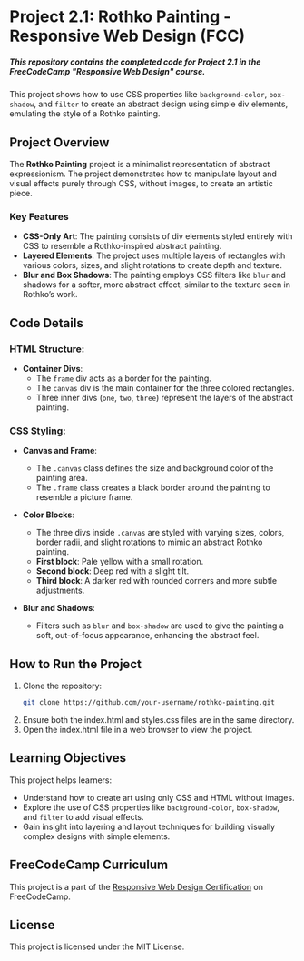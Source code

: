 # Project 2.1: Rothko Painting - Responsive Web Design (FCC)

##### This repository contains the completed code for Project 2.1 in the FreeCodeCamp "Responsive Web Design" course. 

This project shows how to use CSS properties like `background-color`, `box-shadow`, and `filter` to create an abstract design using simple div elements, emulating the style of a Rothko painting.

## Project Overview

The **Rothko Painting** project is a minimalist representation of abstract expressionism. The project demonstrates how to manipulate layout and visual effects purely through CSS, without images, to create an artistic piece.

### Key Features

- **CSS-Only Art**: The painting consists of div elements styled entirely with CSS to resemble a Rothko-inspired abstract painting.
- **Layered Elements**: The project uses multiple layers of rectangles with various colors, sizes, and slight rotations to create depth and texture.
- **Blur and Box Shadows**: The painting employs CSS filters like `blur` and shadows for a softer, more abstract effect, similar to the texture seen in Rothko’s work.

## Code Details

### HTML Structure:

- **Container Divs**:
  - The `frame` div acts as a border for the painting.
  - The `canvas` div is the main container for the three colored rectangles.
  - Three inner divs (`one`, `two`, `three`) represent the layers of the abstract painting.

### CSS Styling:

- **Canvas and Frame**:
  - The `.canvas` class defines the size and background color of the painting area.
  - The `.frame` class creates a black border around the painting to resemble a picture frame.
  
- **Color Blocks**:
  - The three divs inside `.canvas` are styled with varying sizes, colors, border radii, and slight rotations to mimic an abstract Rothko painting.
  - **First block**: Pale yellow with a small rotation.
  - **Second block**: Deep red with a slight tilt.
  - **Third block**: A darker red with rounded corners and more subtle adjustments.

- **Blur and Shadows**:
  - Filters such as `blur` and `box-shadow` are used to give the painting a soft, out-of-focus appearance, enhancing the abstract feel.

## How to Run the Project

1. Clone the repository:
   ```bash
   git clone https://github.com/your-username/rothko-painting.git
2. Ensure both the index.html and styles.css files are in the same directory.
3. Open the index.html file in a web browser to view the project.

## Learning Objectives

This project helps learners:
- Understand how to create art using only CSS and HTML without images.
- Explore the use of CSS properties like `background-color`, `box-shadow`, and `filter` to add visual effects.
- Gain insight into layering and layout techniques for building visually complex designs with simple elements.

## FreeCodeCamp Curriculum

This project is a part of the [Responsive Web Design Certification](https://www.freecodecamp.org/learn/2022/responsive-web-design/) on FreeCodeCamp.

## License

This project is licensed under the MIT License.
